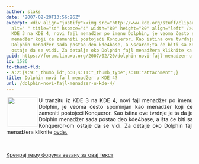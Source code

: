 ```yaml
---
author: slaks
date: "2007-02-20T13:56:26Z"
excerpt: <div align="justify"><img src="http://www.kde.org/stuff/clipart/klogo-official-crystal.png"
  alt=" " title="sd" hspace="4" width="80" height="80" align="left" />U tranzitu iz
  KDE 3 na KDE 4, novi fajl menadžer po imenu Dolphin, je veoma često spominjan kao
  menadžer koji će zameniti postojeći Konqueror. Kao istina ove tvrdnje je ta da je
  Dolphin menadžer sada postao deo kde4base, a &scaron;ta će biti sa Konqueror-om
  ostaje da se vidi. Za detalje oko Dolphin fajl menadžera kliknite <a href="http://enzosworld.gmxhome.de/">ovde.</a></div><p>&nbsp;</p>
guid: https://forum.linuxo.org/2007/02/20/dolphin-novi-fajl-menadzer-u-kde-4/
id: 1586
tc-thumb-fld:
- a:2:{s:9:"_thumb_id";b:0;s:11:"_thumb_type";s:10:"attachment";}
title: Dolphin novi fajl menadžer u KDE 4?
url: /dolphin-novi-fajl-menadzer-u-kde-4/
---
```

<div align="justify">
  <img src="http://www.kde.org/stuff/clipart/klogo-official-crystal.png" alt=" " title="sd" hspace="4" width="80" height="80" align="left" />U tranzitu iz KDE 3 na KDE 4, novi fajl menadžer po imenu Dolphin, je veoma često spominjan kao menadžer koji će zameniti postojeći Konqueror. Kao istina ove tvrdnje je ta da je Dolphin menadžer sada postao deo kde4base, a &scaron;ta će biti sa Konqueror-om ostaje da se vidi. Za detalje oko Dolphin fajl menadžera kliknite <a href="http://enzosworld.gmxhome.de/">ovde.</a>
</div>

&nbsp;

<!--break-->

[Креирај тему форума везану за овај текст](https://linuxo.org/nova-tema-na-forumu/?se_pid=1586)